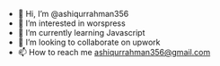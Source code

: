 - 👋 Hi, I’m @ashiqurrahman356
- 👀 I’m interested in worspress
- 🌱 I’m currently learning Javascript
- 💞️ I’m looking to collaborate on upwork
- 📫 How to reach me ashiqurrahman356@gmail.com

<!---
ashiqurrahman356/ashiqurrahman356 is a ✨ special ✨ repository because its `README.md` (this file) appears on your GitHub profile.
You can click the Preview link to take a look at your changes.
--->
